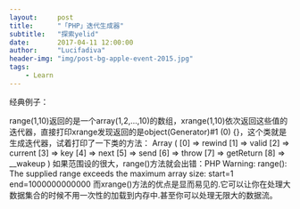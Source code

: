 ```yaml
---
layout:     post
title:      "「PHP」迭代生成器"
subtitle:   "探索yelid"
date:       2017-04-11 12:00:00
author:     "Lucifadiva"
header-img: "img/post-bg-apple-event-2015.jpg"
tags:
    - Learn
---
```


> 


<div>
  
<p>经典例子：</p>
<?php
function xrange($start, $end, $step = 1) {
    for ($i = $start; $i <= $end; $i += $step) {
        yield $i;
    }
}
 
foreach (xrange(1, 1000000) as $num) {
    echo $num, "\n";
}

range(1,10)返回的是一个array(1,2,…,10)的数组，xrange(1,10)依次返回这些值的迭代器，直接打印xrange发现返回的是object(Generator)#1 (0) {}，这个类就是生成迭代器，试着打印了一下类的方法：
Array
(
    [0] => rewind
    [1] => valid
    [2] => current
    [3] => key
    [4] => next
    [5] => send
    [6] => throw
    [7] => getReturn
    [8] => __wakeup
)
如果范围设的很大，range()方法就会出错：PHP Warning:  range(): The supplied range exceeds the maximum array size: start=1 end=1000000000000
而xrange()方法的优点是显而易见的.它可以让你在处理大数据集合的时候不用一次性的加载到内存中.甚至你可以处理无限大的数据流。

</div>





